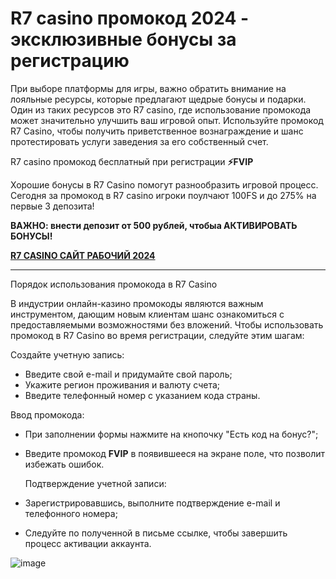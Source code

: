 # R7 casino промокод 2024 - эксклюзивные бонусы за регистрацию

При выборе платформы для игры, важно обратить внимание на лояльные ресурсы, которые предлагают щедрые бонусы и подарки. Один из таких ресурсов это R7 casino, где использование промокода может значительно улучшить ваш игровой опыт. Используйте промокод R7 Casino, чтобы получить приветственное вознаграждение и шанс протестировать услуги заведения за его собственный счет.

R7 casino промокод бесплатный при регистрации **⚡️FVIP**

Хорошие бонусы в R7 Casino помогут разнообразить игровой процесс. Сегодня за промокод в R7 casino игроки поулчают 100FS и до 275% на первые 3 депозита!

**ВАЖНО: внести депозит от 500 рублей, чтобыа АКТИВИРОВАТЬ БОНУСЫ!**

**[R7 CASINO САЙТ РАБОЧИЙ 2024](https://linkcasino.ru/r7_casino)**

___________________________________________________________________

Порядок использования промокода в R7 Casino

В индустрии онлайн-казино промокоды являются важным инструментом, дающим новым клиентам шанс ознакомиться с предоставляемыми возможностями без вложений. Чтобы использовать промокод в R7 Casino во время регистрации, следуйте этим шагам:

Создайте учетную запись:

- Введите свой e-mail и придумайте свой пароль;
- Укажите регион проживания и валюту счета;
- Введите телефонный номер с указанием кода страны.

  
Ввод промокода:

- При заполнении формы нажмите на кнопочку "Есть код на бонус?";
- Введите промокод **FVIP** в появившееся на экране поле, что позволит избежать ошибок.



  Подтверждение учетной записи:

- Зарегистрировавшись, выполните подтверждение e-mail и телефонного номера;
- Следуйте по полученной в письме ссылке, чтобы завершить процесс активации аккаунта.


![image](https://github.com/user-attachments/assets/336c16cf-dd3f-4dad-bcf0-24593b832507)
